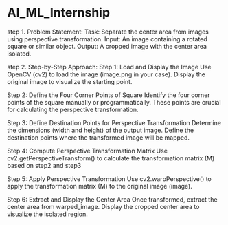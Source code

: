 # AI_ML_Internship
step 1. Problem Statement:
Task: Separate the center area from images using perspective transformation.
Input: An image containing a rotated square or similar object.
Output: A cropped image with the center area isolated.

step 2. Step-by-Step Approach:
    Step 1: Load and Display the Image
      Use OpenCV (cv2) to load the image (image.png in your case).
      Display the original image to visualize the starting point.
   
   Step 2: Define the Four Corner Points of Square
      Identify the four corner points of the  square manually or programmatically.
      These points are crucial for calculating the perspective transformation.
   
Step 3: Define Destination Points for Perspective Transformation
      Determine the dimensions (width and height) of the output image.
      Define the destination points  where the transformed image will be mapped.
      
Step 4: Compute Perspective Transformation Matrix
       Use cv2.getPerspectiveTransform() to calculate the transformation matrix (M) based on step2 and step3

Step 5: Apply Perspective Transformation
       Use cv2.warpPerspective() to apply the transformation matrix (M) to the original image (image).
       
Step 6: Extract and Display the Center Area
        Once transformed, extract the center area from warped_image.
        Display the cropped center area to visualize the isolated region.
